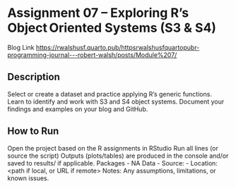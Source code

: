 # Assignment 07 – Exploring R’s Object Oriented Systems (S3 &amp; S4)
Blog Link
https://rwalshusf.quarto.pub/httpsrwalshusfquartopubr-programming-journal---robert-walsh/posts/Module%207/

## Description
Select or create a dataset and practice applying R’s generic functions.
Learn to identify and work with S3 and S4 object systems.
Document your findings and examples on your blog and GitHub.

## How to Run
Open the project based on the R assignments in RStudio
Run all lines (or source the script)
Outputs (plots/tables) are produced in the console and/or saved to results/ if applicable.
Packages - NA
Data - Source: - Location: <path if local, or URL if remote>
Notes: Any assumptions, limitations, or known issues.

